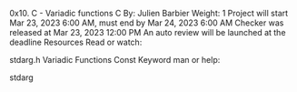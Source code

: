 0x10. C - Variadic functions
C
 By: Julien Barbier
 Weight: 1
 Project will start Mar 23, 2023 6:00 AM, must end by Mar 24, 2023 6:00 AM
 Checker was released at Mar 23, 2023 12:00 PM
 An auto review will be launched at the deadline
Resources
Read or watch:

stdarg.h
Variadic Functions
Const Keyword
man or help:

stdarg
